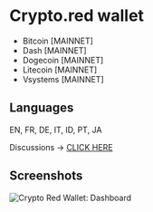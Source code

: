 # Crypto.red wallet

 * Bitcoin [MAINNET]
 * Dash [MAINNET]
 * Dogecoin [MAINNET]
 * Litecoin [MAINNET]
 * Vsystems [MAINNET]

## Languages

EN, FR, DE, IT, ID, PT, JA

Discussions -> [CLICK HERE](https://github.com/crypto-red/crypto-red.github.io/discussions)

## Screenshots

![Crypto Red Wallet: Dashboard](https://raw.githubusercontent.com/crypto-red/crypto-red.github.io/master/src/images/og-image.jpg)

